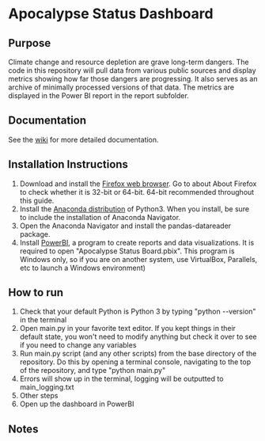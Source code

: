 # Apocalypse Status Dashboard

## Purpose
Climate change and resource depletion are grave long-term dangers.
The code in this repository will pull data from various public sources and display metrics showing how far those dangers are progressing. It also serves as an archive of minimally processed versions of that data. The metrics are displayed in the Power BI report in the report subfolder.

## Documentation
See the [wiki](https://github.com/SummerIsHere/apocalypse-status/wiki) for more detailed documentation.

## Installation Instructions

1. Download and install the [Firefox web browser](https://www.mozilla.org/firefox/). Go to about About Firefox to check whether it is 32-bit or 64-bit. 64-bit recommended throughout this guide.
2. Install the [Anaconda distribution](https://www.anaconda.com/download/) of Python3. When you install, be sure to include the installation of Anaconda Navigator.
3. Open the Anaconda Navigator and install the pandas-datareader package.
3. Install [PowerBI](https://www.powerbi.com), a program to create reports and data visualizations.  It is required to open "Apocalypse Status Board.pbix". This program is Windows only, so if you are on another system, use VirtualBox, Parallels, etc to launch a Windows environment)

## How to run
1. Check that your default Python is Python 3 by typing "python --version" in the terminal
1. Open main.py in your favorite text editor. If you kept things in their default state, you won't need to modify anything but check it over to see if you need to change any variables
2. Run main.py script (and any other scripts) from the base directory of the repository. Do this by opening a terminal console, navigating to the top of the repository, and type "python main.py"
3. Errors will show up in the terminal, logging will be outputted to main_logging.txt
3. Other steps
4. Open up the dashboard in PowerBI

## Notes
